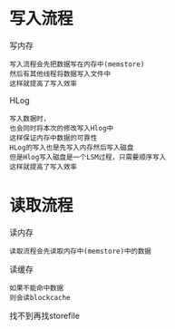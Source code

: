 
# 写入流程

写内存

    写入流程会先把数据写在内存中(memstore)
    然后有其他线程将数据写入文件中
    这样就提高了写入效率
    
HLog    
    
    写入数据时，
    也会同时将本次的修改写入Hlog中
    这样保证内存中数据的可靠性
    HLog的写入也是先写入内存然后写入磁盘
    但是Hlog写入磁盘是一个LSM过程，只需要顺序写入
    这样就提高了写入效率
    
    
    
# 读取流程

读内存

    读取流程会先读取内存中(memstore)中的数据

读缓存

    如果不能命中数据
    则会读blockcache
    
找不到再找storefile    
    
